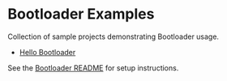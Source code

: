 # Bootloader Examples

Collection of sample projects demonstrating Bootloader usage.

- [Hello Bootloader](hello-bootloader/README.md)

See the [Bootloader README](../README.md) for setup instructions.
